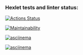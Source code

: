 ### Hexlet tests and linter status:
[![Actions Status](https://github.com/maria-antipova/python-project-49/actions/workflows/hexlet-check.yml/badge.svg)](https://github.com/maria-antipova/python-project-49/actions)

[![Maintainability](https://api.codeclimate.com/v1/badges/baaa699f3976e5313f87/maintainability)](https://codeclimate.com/github/maria-antipova/python-project-49/maintainability)

[![asciinema](https://asciinema.org/connect/47f9022f-c82c-4433-b161-f4e8046b3b1a)](https://asciinema.org/connect/47f9022f-c82c-4433-b161-f4e8046b3b1a)

[![asciinema](https://asciinema.org/a/MoLOufQqA5nr9STqCndYG17dY)](https://asciinema.org/a/MoLOufQqA5nr9STqCndYG17dY) 
